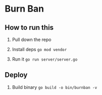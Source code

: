 # Burn Ban

## How to run this

1. Pull down the repo

2. Install deps `go mod vendor`

3. Run it `go run server/server.go`

## Deploy

1. Build binary `go build -o bin/burnban -v`
